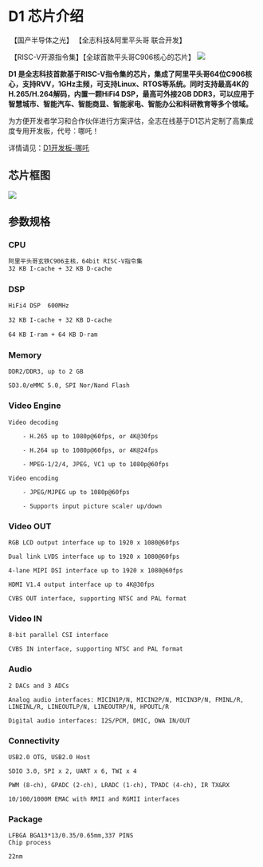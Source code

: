 # D1 芯片介绍
​ 【国产半导体之光】 【全志科技&阿里平头哥 联合开发】

​ 【RISC-V开源指令集】【全球首款平头哥C906核心的芯片】
![](https://d1.docs.allwinnertech.com/assets/img/image-20210508170105959-1620464505246.png)

**D1 是全志科技首款基于RISC-V指令集的芯片，集成了阿里平头哥64位C906核心，支持RVV，1GHz主频，可支持Linux、RTOS等系统。同时支持最高4K的H.265/H.264解码，内置一颗HiFi4 DSP，最高可外接2GB DDR3，可以应用于智慧城市、智能汽车、智能商显、智能家电、智能办公和科研教育等多个领域。**

为方便开发者学习和合作伙伴进行方案评估，全志在线基于D1芯片定制了高集成度专用开发板，代号：哪吒！

详情请见：[D1开发板-哪吒](https://www.rvboards.org/mkdocs/zh/D1/ "D1开发板-哪吒")
## 芯片框图
![](https://d1.docs.allwinnertech.com/assets/img/image-20210323105118258.png)
## 参数规格
### CPU
```asp
阿里平头哥玄铁C906主核，64bit RISC-V指令集
32 KB I-cache + 32 KB D-cache
```
### DSP
```asp
HiFi4 DSP  600MHz

32 KB I-cache + 32 KB D-cache

64 KB I-ram + 64 KB D-ram
```
### Memory
```
DDR2/DDR3, up to 2 GB

SD3.0/eMMC 5.0, SPI Nor/Nand Flash
```
### Video Engine
```
Video decoding

    - H.265 up to 1080p@60fps, or 4K@30fps

    - H.264 up to 1080p@60fps, or 4K@24fps

    - MPEG-1/2/4, JPEG, VC1 up to 1080p@60fps

Video encoding

    - JPEG/MJPEG up to 1080p@60fps

    - Supports input picture scaler up/down
```
### Video OUT
```
RGB LCD output interface up to 1920 x 1080@60fps

Dual link LVDS interface up to 1920 x 1080@60fps

4-lane MIPI DSI interface up to 1920 x 1080@60fps

HDMI V1.4 output interface up to 4K@30fps

CVBS OUT interface, supporting NTSC and PAL format
```
### Video IN
```
8-bit parallel CSI interface

CVBS IN interface, supporting NTSC and PAL format
```
### Audio

```
2 DACs and 3 ADCs

Analog audio interfaces: MICIN1P/N, MICIN2P/N, MICIN3P/N, FMINL/R, LINEINL/R, LINEOUTLP/N, LINEOUTRP/N, HPOUTL/R

Digital audio interfaces: I2S/PCM, DMIC, OWA IN/OUT
```
### Connectivity
```
USB2.0 OTG, USB2.0 Host

SDIO 3.0, SPI x 2, UART x 6, TWI x 4

PWM (8-ch), GPADC (2-ch), LRADC (1-ch), TPADC (4-ch), IR TX&RX

10/100/1000M EMAC with RMII and RGMII interfaces
```
### Package
```
LFBGA BGA13*13/0.35/0.65mm,337 PINS
Chip process

22nm
```


